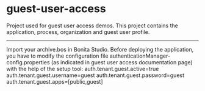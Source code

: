 # guest-user-access
Project used for guest user access demos. 
This project contains the application, process, organization and guest user profile.

----
Import your archive.bos in Bonita Studio. 
Before deploying the application, you have to modify the configuration file authenticationManager-config.properties (as indicated in guest user access documentation page) with the help of the setup tool:
auth.tenant.guest.active=true
auth.tenant.guest.username=guest
auth.tenant.guest.password=guest
auth.tenant.guest.apps=[public,guest]
